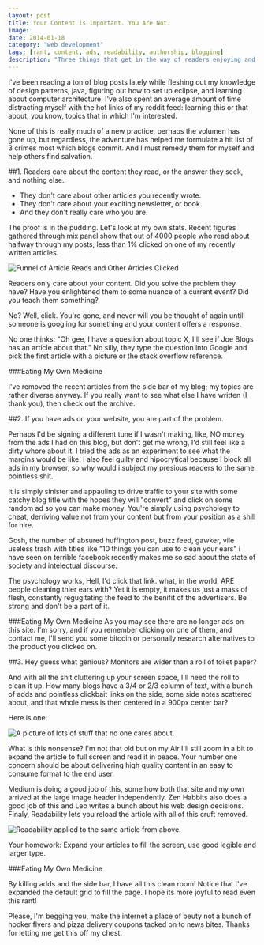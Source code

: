 ```yaml
---
layout: post
title: Your Content is Important. You Are Not.
image: 
date: 2014-01-18
category: "web development"
tags: [rant, content, ads, readability, authorship, blogging]
description: "Three things that get in the way of readers enjoying and consuming your content."
---
```



I've been reading a ton of blog posts lately while fleshing out my knowledge of design patterns, java, figuring out how to set up eclipse, and learning about computer architecture. I've also spent an average amount of time distracting myself with the hot links of my reddit feed: learning this or that about, you know, topics that in which I'm interested. 

None of this is really much of a new practice, perhaps the volumen has gone up, but regardless, the adventure has helped me formulate a hit list of 3 crimes most which blogs commit. And I must remedy them for myself and help others find salvation.

##1. Readers care about the content they read, or the answer they seek, and nothing else. 

- They don't care about other articles you recently wrote.
- They don't care about your exciting newsletter, or book.
- And they don't really care who you are. 

The proof is in the pudding. Let's look at my own stats. Recent figures gathered through mix panel show that out of 4000 people who read about halfway through my posts, less than 1% clicked on one of my recently written articles.

![Funnel of Article Reads and Other Articles Clicked](https://www.evernote.com/shard/s5/sh/6c6e20b0-e7d1-4432-a57c-c3a4c0cb3b66/41499a5736f98946f378ef63b34403a6/deep/0/Never-Stop-Building---Funnels---Mixpanel---Mobile-Analytics.png)

Readers only care about your content. Did you solve the problem they have? Have you enlightened them to some nuance of a current event? Did you teach them something?

No? Well, click. You're gone, and never will you be thought of again untill someone is googling for something and your content offers a response. 

No one thinks: "Oh gee, I have a question about topic X, I'll see if Joe Blogs has an article about that." No silly, they type the question into Google and pick the first article with a picture or the stack overflow reference. 

###Eating My Own Medicine

I've removed the recent articles from the side bar of my blog; my topics are rather diverse anyway. If you really want to see what else I have written (I thank you), then check out the archive.

##2. If you have ads on your website, you are part of the problem.

Perhaps I'd be signing a different tune if I wasn't making, like, NO money from the ads I had on this blog, but don't get me wrong, I'd still feel like a dirty whore about it. I tried the ads as an experiment to see what the margins would be like. I also feel guilty and hipocrytical because I block all ads in my browser, so why would i subject my presious readers  to the same pointless shit. 

It is simply sinister and appauling to drive traffic to your site with some catchy blog title with the hopes they will "convert" and click on some random ad so you can make money. You're simply using psychology to cheat, derriving value not from your content but from your position as a shill for hire. 

Gosh, the number of absured huffington post, buzz feed, gawker, vile useless trash with titles like "10 things you can use to clean your ears" i have seen on terrible facebook recently makes me so sad about the state of society and intelectual discourse. 

The psychology works, Hell, I'd click that link. what, in the world, ARE people cleaning thier ears with? Yet it is empty, it makes us just a mass of flesh, constantly regugitating the feed to the benifit of the advertisers. Be strong and don't be a part of it. 

###Eating My Own Medicine
As you may see there are no longer ads on this site. I'm sorry, and if you remember clicking on one of them, and contact me, I'll send you some bitcoin or personally research alternatives to the product you clicked on.

##3. Hey guess what genious? Monitors are wider than a roll of toilet paper?

And with all the shit cluttering up your screen space, I'll need the roll to clean it up. How many blogs have a 3/4 or 2/3 column of text, with a bunch of adds and pointless clickbait links on the side, some side notes scattered about, and that whole mess is then centered in a 900px center bar?

Here is one:

![A picture of lots of stuff that no one cares about.](https://www.evernote.com/shard/s5/sh/c74628c8-4a9d-4b1c-b361-707874ab766c/49b643918e9461c6f4e53b57b9c5f338/deep/0/Rosetta-comet-chaser-set-to-wake-up-on-Monday-after-three-years'-sleep---Science---The-Guardian.png)

What is this nonsense? I'm not that old but on my Air I'll still zoom in a bit to expand the article to full screen and read it in peace. Your number one concern should be about delivering high quality content in an easy to consume format to the end user. 

Medium is doing a good job of this, some how both that site and my own arrived at the large image header independently.  Zen Habbits also does a good job of this and Leo writes a bunch about his web design decisions. Finaly, Readability lets you reload the article with all of this cruft removed.

![Readability applied to the same article from above.](https://www.evernote.com/shard/s5/sh/bc47b128-5a42-4fc1-a6c5-18fa4bc324c6/0cb0914f935786e797d2e820d1c97d65/deep/0/Rosetta-comet-chaser-set-to-wake-up-on-Monday-after-three-years'-sleep---www.theguardian.com.png)

Your homework: Expand your articles to fill the screen, use good legible and larger type. 


###Eating My Own Medicine

By killing adds and the side bar, I have all this clean room! Notice that I've expanded the default grid to fill the page. I hope its more joyful to read even this rant!

Please, I'm begging you, make the internet a place of beuty not a bunch of hooker flyers and pizza delivery coupons tacked on to news bites. Thanks for letting me get this off my chest.